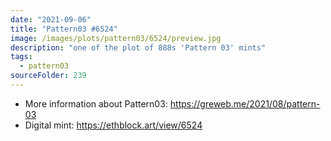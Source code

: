 ```yaml
---
date: "2021-09-06"
title: "Pattern03 #6524"
image: /images/plots/pattern03/6524/preview.jpg
description: "one of the plot of 888s 'Pattern 03' mints"
tags:
  - pattern03
sourceFolder: 239
---
```


- More information about Pattern03: https://greweb.me/2021/08/pattern-03
- Digital mint: https://ethblock.art/view/6524
